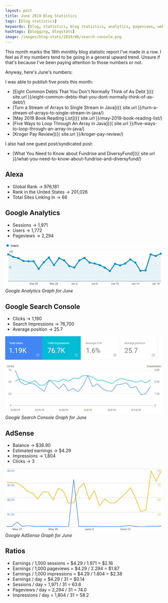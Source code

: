 ```yaml
---
layout: post
title: June 2019 Blog Statistics
tags: [blog statistics]
keywords: [blog, statistics, blog statistics, analytics, pageviews, webmaster, webmaster tools, alexa, google]
hashtags: [blogging, blogstats]
image: /images/blog-stats/2019/06/search-console.png
---
```


This month marks the 18th monthly blog statistic report I've made in a row. I feel as if my numbers tend to be going in a general upward trend. Unsure if that's because I've been paying attention to those numbers or not.

Anyway, here's June's numbers:

I was able to publish five posts this month:

* [Eight Common Debts That You Don't Normally Think of As Debt ]({{ site.url }}/eight-common-debts-that-you-dont-normally-think-of-as-debt/)
* [Turn a Stream of Arrays to Single Stream in Java]({{ site.url }}/turn-a-stream-of-arrays-to-single-stream-in-java/)
* [May 2019 Book Reading List]({{ site.url }}/may-2019-book-reading-list/)
* [Five Ways to Loop Through An Array in Java]({{ site.url }}/five-ways-to-loop-through-an-array-in-java/)
* [Kroger Pay Review]({{ site.url }}/kroger-pay-review/)

I also had one guest post/syndicated post:

* [What You Need to Know about Fundrise and DiversyFund]({{ site.url }}/what-you-need-to-know-about-fundrise-and-diversyfund/)

## Alexa

* Global Rank &rarr; 976,181
* Rank in the United States &rarr; 201,026
* Total Sites Linking In &rarr; 66

## Google Analytics

* Sessions &rarr; 1,971
* Users &rarr; 1,772
* Pageviews &rarr; 2,294

![Google Analytics Graph for June](/images/blog-stats/2019/06/stats.png)
*Google Analytics Graph for June*

## Google Search Console

* Clicks &rarr; 1,190
* Search Impressions &rarr; 76,700
* Average position &rarr; 25.7

![Google Search Console Graph for June](/images/blog-stats/2019/06/search-console.png)
*Google Search Console Graph for June*

## AdSense

* Balance &rarr; $38.90
* Estimated earnings &rarr; $4.29
* Impressions &rarr; 1,804
* Clicks &rarr; 3

![Google AdSense Graph for June](/images/blog-stats/2019/06/adsense.png)
*Google AdSense Graph for June*

## Ratios

* Earnings / 1,000 sessions = $4.29 / 1.971 = $2.18
* Earnings / 1,000 pageviews = $4.29 / 2.294 = $1.87
* Earnings / 1,000 impressions = $4.29 / 1.804 = $2.38
* Earnings / day = $4.29 / 31 = $0.14
* Sessions / day = 1,971 / 31 = 63.6
* Pageviews / day = 2,294 / 31 = 74.0
* Impressions / day = 1,804 / 31 = 58.2